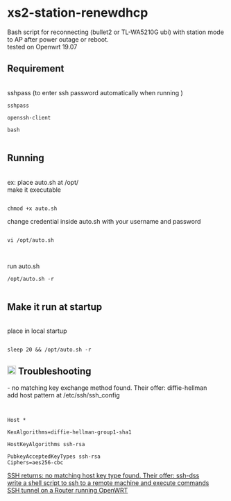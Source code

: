 # xs2-station-renewdhcp
Bash script for reconnecting (bullet2 or TL-WA5210G ubi) with station mode to AP after power outage or reboot.<br/>
tested on Openwrt 19.07 

<h2><strong>Requirement </strong></h2><br/>
sshpass (to enter ssh password automatically when running )

<pre>
<code>sshpass <br/>
openssh-client </br>
bash
</code>
</pre>

<h2><strong>Running</strong></h2> <br/>
ex: place auto.sh at /opt/<br/>
make it executable 
<pre><code>
chmod +x auto.sh
</code></pre>
change credential inside auto.sh with your username and password<br/>
<pre><code>
vi /opt/auto.sh<br/>
</code>
</pre>
run auto.sh <br/>
<pre>
<code>/opt/auto.sh -r
</code>
</pre>

<h2><strong>Make it run at startup </strong> </h2><br/>
place in local startup
<pre><code>
sleep 20 && /opt/auto.sh -r
</pre></code>

<h2><g-emoji class="g-emoji" alias="scroll" fallback-src="https://github.githubassets.com/images/icons/emoji/unicode/1f4dc.png"><img class="emoji" alt="scroll" src="https://github.githubassets.com/images/icons/emoji/unicode/2757.png" width="20" height="20"></g-emoji> Troubleshooting </h2>
- no matching key exchange method found. Their offer: diffie-hellman <br/>
add host pattern at /etc/ssh/ssh_config
<pre><code> <br/>
Host * <br>
KexAlgorithms=diffie-hellman-group1-sha1<br/>
HostKeyAlgorithms ssh-rsa <br/>
PubkeyAcceptedKeyTypes ssh-rsa 
Ciphers=aes256-cbc
</pre></code>
<a href="https://askubuntu.com/questions/836048/ssh-returns-no-matching-host-key-type-found-their-offer-ssh-dss">SSH returns: no matching host key type found. Their offer: ssh-dss<a> <br/>
<a href="https://stackoverflow.com/questions/13928116/write-a-shell-script-to-ssh-to-a-remote-machine-and-execute-commands">write a shell script to ssh to a remote machine and execute commands </a> <br/>
<a href="https://www.perfect-privacy.com/en/manuals/router_openwrt_ssh">SSH tunnel on a Router running OpenWRT</a>
